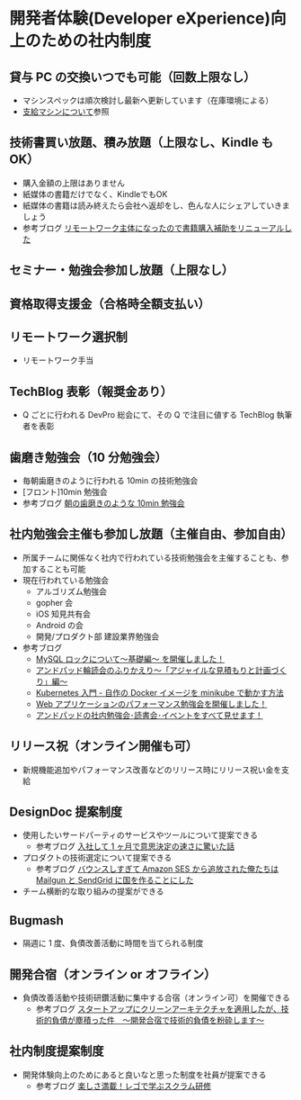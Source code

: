 # 開発者体験(Developer eXperience)向上のための社内制度

## 貸与 PC の交換いつでも可能（回数上限なし）

- マシンスペックは順次検討し最新へ更新しています（在庫環境による）
- [支給マシンについて](./pc.md)参照

## 技術書買い放題、積み放題（上限なし、Kindle も OK）

- 購入金額の上限はありません
- 紙媒体の書籍だけでなく、KindleでもOK
- 紙媒体の書籍は読み終えたら会社へ返却をし、色んな人にシェアしていきましょう
- 参考ブログ [リモートワーク主体になったので書籍購入補助をリニューアルした](https://tech.andpad.co.jp/entry/2022/05/31/100000)

## セミナー・勉強会参加し放題（上限なし）

## 資格取得支援金（合格時全額支払い）

## リモートワーク選択制

- リモートワーク手当

## TechBlog 表彰（報奨金あり）

- Q ごとに行われる DevPro 総会にて、その Q で注目に値する TechBlog 執筆者を表彰

## 歯磨き勉強会（10 分勉強会）

- 毎朝歯磨きのように行われる 10min の技術勉強会
- [フロント]10min 勉強会
- 参考ブログ [朝の歯磨きのような 10min 勉強会](https://tech.andpad.co.jp/entry/2020/09/23/095120)

## 社内勉強会主催も参加し放題（主催自由、参加自由）

- 所属チームに関係なく社内で行われている技術勉強会を主催することも、参加することも可能
- 現在行われている勉強会
  - アルゴリズム勉強会
  - gopher 会
  - iOS 知見共有会
  - Android の会
  - 開発/プロダクト部 建設業界勉強会
- 参考ブログ
  - [MySQL ロックについて〜基礎編〜 を開催しました！](https://tech.andpad.co.jp/entry/2022/03/30/101500)
  - [アンドパッド輪読会のふりかえり〜「アジャイルな見積もりと計画づくり」編〜](https://tech.andpad.co.jp/entry/2021/06/10/170000)
  - [Kubernetes 入門 - 自作の Docker イメージを minikube で動かす方法](https://tech.andpad.co.jp/entry/2021/02/18/170000)
  - [Web アプリケーションのパフォーマンス勉強会を開催しました！](https://tech.andpad.co.jp/entry/2021/02/10/170000)
  - [アンドパッドの社内勉強会･読書会･イベントをすべて見せます！](https://speakerdeck.com/andpad/andopatudonoshe-nei-mian-qiang-hui-star-du-shu-hui-star-ibentowosubetejian-semasu)

## リリース祝（オンライン開催も可）

- 新規機能追加やパフォーマンス改善などのリリース時にリリース祝い金を支給

## DesignDoc 提案制度

- 使用したいサードパーティのサービスやツールについて提案できる
  - 参考ブログ [入社して 1 ヶ月で意思決定の速さに驚いた話](https://tech.andpad.co.jp/entry/2021/12/01/110000)
- プロダクトの技術選定について提案できる
  - 参考ブログ [バウンスしすぎて Amazon SES から追放された俺たちは Mailgun と SendGrid に国を作ることにした](https://tech.andpad.co.jp/entry/2021/10/27/100000)
- チーム横断的な取り組みの提案ができる

## Bugmash

- 隔週に 1 度、負債改善活動に時間を当てられる制度

## 開発合宿（オンライン or オフライン）

- 負債改善活動や技術研鑽活動に集中する合宿（オンライン可）を開催できる
  - 参考ブログ [スタートアップにクリーンアーキテクチャを適用したが、技術的負債が塵積った件　〜開発合宿で技術的負債を粉砕します〜](https://tech.andpad.co.jp/entry/2021/09/16/170000)

## 社内制度提案制度

- 開発体験向上のためにあると良いなと思った制度を社員が提案できる
  - 参考ブログ [楽しさ満載！レゴで学ぶスクラム研修](https://tech.andpad.co.jp/entry/2023/12/08/100000)
